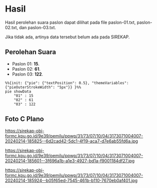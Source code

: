 # Hasil

Hasil perolehan suara paslon dapat dilihat pada file paslon-01.txt, paslon-02.txt, dan paslon-03.txt.

Jika tidak ada, artinya data tersebut belum ada pada SIREKAP.

## Perolehan Suara

 * Paslon 01: **15**.
 * Paslon 02: **61**.
 * Paslon 03: **122**.

```mermaid
%%{init: {"pie": {"textPosition": 0.5}, "themeVariables": {"pieOuterStrokeWidth": "5px"}} }%%
pie showData
    "01" : 15
    "02" : 61
    "03" : 122
```
## Foto C Plano

https://sirekap-obj-formc.kpu.go.id/9e39/pemilu/ppwp/31/73/07/10/04/3173071004007-20240214-185825--6d2cad42-5dc1-4f19-aca7-d7e6ab55fd6a.jpg

https://sirekap-obj-formc.kpu.go.id/9e39/pemilu/ppwp/31/73/07/10/04/3173071004007-20240214-185601--3f696a1b-a1e3-4927-bd1a-f9001184df27.jpg

https://sirekap-obj-formc.kpu.go.id/9e39/pemilu/ppwp/31/73/07/10/04/3173071004007-20240214-185924--b05f65ed-7545-461b-b110-7670eb0af401.jpg
